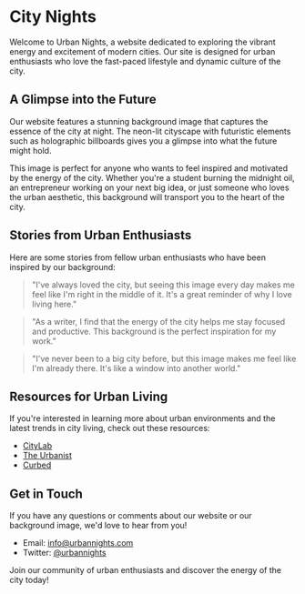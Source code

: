<!--font:Great Vibes-->

# City Nights

Welcome to Urban Nights, a website dedicated to exploring the vibrant energy and excitement of modern cities. Our site is designed for urban enthusiasts who love the fast-paced lifestyle and dynamic culture of the city.

## A Glimpse into the Future

Our website features a stunning background image that captures the essence of the city at night. The neon-lit cityscape with futuristic elements such as holographic billboards gives you a glimpse into what the future might hold.

This image is perfect for anyone who wants to feel inspired and motivated by the energy of the city. Whether you're a student burning the midnight oil, an entrepreneur working on your next big idea, or just someone who loves the urban aesthetic, this background will transport you to the heart of the city.

## Stories from Urban Enthusiasts

Here are some stories from fellow urban enthusiasts who have been inspired by our background:

> "I've always loved the city, but seeing this image every day makes me feel like I'm right in the middle of it. It's a great reminder of why I love living here."

> "As a writer, I find that the energy of the city helps me stay focused and productive. This background is the perfect inspiration for my work."

> "I've never been to a big city before, but this image makes me feel like I'm already there. It's like a window into another world."

## Resources for Urban Living

If you're interested in learning more about urban environments and the latest trends in city living, check out these resources:

- [CityLab](#)
- [The Urbanist](#)
- [Curbed](#)

## Get in Touch

If you have any questions or comments about our website or our background image, we'd love to hear from you!

- Email: [info@urbannights.com](mailto:info@urbannights.com)
- Twitter: [@urbannights](#)

Join our community of urban enthusiasts and discover the energy of the city today!

<!--

Write me content for website with wallpaper which alt text is:

"An urban-inspired wallpaper with a grunge aesthetic, featuring a neon-lit cityscape with futuristic elements such as holographic billboards."

The name/title of the page should not be 1:1 copy of the alt text but rather a real content of the website which is using this wallpaper.

- Use markdown format 
- Start with heading
- Heading should be short and concise
- The content should look like a real website 
- The website should not be about the wallpaper, wallpaper is just a related background
- Heading should be contain work "wallpaper" or "background"
- Include real sections like references, contact, user stories, etc. use things relevant to the page purpose.
- Feel free to use structure like headings, bullets, numbering, blockquotes, paragraphs, horizontal lines, etc.
- You can use formatting like bold or _italic_
- You can include UTF-8 emojis
- Links should be only #hash anchors (and you can refer to the document itself)
- Do not include images


---


# Futuristic City Nights: A Grunge Wallpaper for Urban Enthusiasts

Welcome to Futuristic City Nights, a website dedicated to the exploration of urban environments and the latest trends in city living. Our website is designed for those who love the energy and excitement of the city, and our grunge wallpaper with a neon-lit cityscape is the perfect background for your desktop or mobile device.

## About Our Wallpaper

Our wallpaper is inspired by the bustling streets of modern cities, where towering skyscrapers and futuristic elements coexist with gritty alleyways and graffiti-covered walls. The neon-lit cityscape captures the energy and vibrancy of urban life, while the holographic billboards add a touch of sci-fi flair.

This wallpaper is perfect for anyone who wants to bring a bit of the city into their daily routine. Whether you're a student studying late into the night, a freelancer working from home, or just someone who loves the urban aesthetic, this wallpaper will transport you to the heart of the city.

## User Stories

Here are some stories from users who have downloaded our wallpaper:

> "I love the energy of the city, but I live in a small town. This wallpaper helps me feel like I'm part of the action, even when I'm stuck at my desk."

> "As a graphic designer, I'm always looking for inspiration. This wallpaper is perfect for sparking my creativity and getting me in the zone."

> "I've never been to a big city before, but this wallpaper makes me feel like I'm there. It's like having a window into another world."

## References

If you're interested in learning more about urban environments and the latest trends in city living, check out these resources:

- [CityLab](#)
- [The Urbanist](#)
- [Curbed](#)

## Contact Us

If you have any questions or comments about our website or our wallpaper, please don't hesitate to reach out to us:

- Email: [info@futuristiccitynights.com](mailto:info@futuristiccitynights.com)
- Twitter: [@futuristiccity](#)

We're always happy to hear from fellow urban enthusiasts!


---


Heading should not include word "wallpaper". The website should not be about the wallpaper itself, wallpaper is just a related background, rewrite whole content.


---


# Urban Nights: Discover the Energy of the City

Welcome to Urban Nights, a website dedicated to exploring the vibrant energy and excitement of modern cities. Our site is designed for urban enthusiasts who love the fast-paced lifestyle and dynamic culture of the city.

## A Glimpse into the Future

Our website features a stunning background image that captures the essence of the city at night. The neon-lit cityscape with futuristic elements such as holographic billboards gives you a glimpse into what the future might hold.

This image is perfect for anyone who wants to feel inspired and motivated by the energy of the city. Whether you're a student burning the midnight oil, an entrepreneur working on your next big idea, or just someone who loves the urban aesthetic, this background will transport you to the heart of the city.

## Stories from Urban Enthusiasts

Here are some stories from fellow urban enthusiasts who have been inspired by our background:

> "I've always loved the city, but seeing this image every day makes me feel like I'm right in the middle of it. It's a great reminder of why I love living here."

> "As a writer, I find that the energy of the city helps me stay focused and productive. This background is the perfect inspiration for my work."

> "I've never been to a big city before, but this image makes me feel like I'm already there. It's like a window into another world."

## Resources for Urban Living

If you're interested in learning more about urban environments and the latest trends in city living, check out these resources:

- [CityLab](#)
- [The Urbanist](#)
- [Curbed](#)

## Get in Touch

If you have any questions or comments about our website or our background image, we'd love to hear from you!

- Email: [info@urbannights.com](mailto:info@urbannights.com)
- Twitter: [@urbannights](#)

Join our community of urban enthusiasts and discover the energy of the city today!

-->
